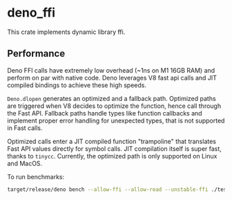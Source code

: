 # deno_ffi

This crate implements dynamic library ffi.

## Performance

Deno FFI calls have extremely low overhead (~1ns on M1 16GB RAM) and perform on
par with native code. Deno leverages V8 fast api calls and JIT compiled bindings
to achieve these high speeds.

`Deno.dlopen` generates an optimized and a fallback path. Optimized paths are
triggered when V8 decides to optimize the function, hence call through the Fast
API. Fallback paths handle types like function callbacks and implement proper
error handling for unexpected types, that is not supported in Fast calls.

Optimized calls enter a JIT compiled function "trampoline" that translates Fast
API values directly for symbol calls. JIT compilation itself is super fast,
thanks to `tinycc`. Currently, the optimized path is only supported on Linux and
MacOS.

To run benchmarks:

```bash
target/release/deno bench --allow-ffi --allow-read --unstable-ffi ./test_ffi/tests/bench.js
```
